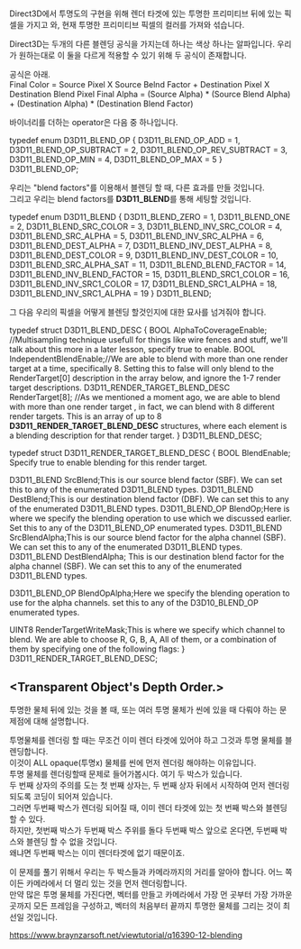 
## <The Blending Equation>

Direct3D에서 투명도의 구현을 위해 렌더 타겟에 있는 투명한 프리미티브 뒤에 있는 픽셀을 가지고 와,
현재 투명한 프리미티브 픽셀의 컬러를 가져와 섞습니다.<br>

Direct3D는 두개의 다른 블렌딩 공식을 가지는데 하나는 색상 하나는 알파입니다. 
우리가 원하는대로 이 둘을 다르게 적용할 수 있기 위해 두 공식이 존재합니다. <br>

  공식은 아래.<br>
Final Color = Source Pixel X Source Belnd Factor + Destination Pixel X Destination Blend Pixel
Final Alpha = (Source Alpha) * (Source Blend Alpha) + (Destination Alpha) * (Destination Blend Factor)

바이너리를 더하는 operator은 다음 중 하나입니다.<br>

typedef enum D3D11_BLEND_OP {
  D3D11_BLEND_OP_ADD            = 1,
  D3D11_BLEND_OP_SUBTRACT       = 2,
  D3D11_BLEND_OP_REV_SUBTRACT   = 3,
  D3D11_BLEND_OP_MIN            = 4,
  D3D11_BLEND_OP_MAX            = 5 
} D3D11_BLEND_OP;


우리는 "blend factors"를 이용해서 블렌딩 할 때, 다른 효과를 만들 것입니다.<br>
  그리고 우리는 blend factors를 <b>D3D11_BLEND</b>를 통해 세팅할 것입니다.<br>

typedef enum D3D11_BLEND {
  D3D11_BLEND_ZERO               = 1,
  D3D11_BLEND_ONE                = 2,
  D3D11_BLEND_SRC_COLOR          = 3,
  D3D11_BLEND_INV_SRC_COLOR      = 4,
  D3D11_BLEND_SRC_ALPHA          = 5,
  D3D11_BLEND_INV_SRC_ALPHA      = 6,
  D3D11_BLEND_DEST_ALPHA         = 7,
  D3D11_BLEND_INV_DEST_ALPHA     = 8,
  D3D11_BLEND_DEST_COLOR         = 9,
  D3D11_BLEND_INV_DEST_COLOR     = 10,
  D3D11_BLEND_SRC_ALPHA_SAT      = 11,
  D3D11_BLEND_BLEND_FACTOR       = 14,
  D3D11_BLEND_INV_BLEND_FACTOR   = 15,
  D3D11_BLEND_SRC1_COLOR         = 16,
  D3D11_BLEND_INV_SRC1_COLOR     = 17,
  D3D11_BLEND_SRC1_ALPHA         = 18,
  D3D11_BLEND_INV_SRC1_ALPHA     = 19 
} D3D11_BLEND;

그 다음 우리의 픽셀을 어떻게 블렌딩 할것인지에 대한 묘사를 넘겨줘야 합니다.<br>

typedef struct D3D11_BLEND_DESC {
  BOOL                           AlphaToCoverageEnable; //Multisampling technique usefull for things like wire fences and stuff, 
						we'll talk about this more in a later lesson, specify true to enable.
  BOOL                           IndependentBlendEnable;//We are able to blend with more than one render target at a time, specifically 8. 
						Setting this to false will only blend to the RenderTarget[0] description in the array below, 
							and ignore the 1-7 render target descriptions.
  D3D11_RENDER_TARGET_BLEND_DESC RenderTarget[8]; //As we mentioned a moment ago, we are able to blend with more than one render target
						, in fact, we can blend with 8 different render targets. 
						This is an array of up to 8 <b>D3D11_RENDER_TARGET_BLEND_DESC</b> structures, 
							where each element is a blending description for that render target.
} D3D11_BLEND_DESC;


typedef struct D3D11_RENDER_TARGET_BLEND_DESC {
  BOOL           BlendEnable;  Specify true to enable blending for this render target.

  D3D11_BLEND    SrcBlend;This is our source blend factor (SBF). We can set this to any of the enumerated D3D11_BLEND types.
  D3D11_BLEND    DestBlend;This is our destination blend factor (DBF). We can set this to any of the enumerated D3D11_BLEND types.
  D3D11_BLEND_OP BlendOp;Here is where we specify the blending operation to use which we discussed earlier. Set this to any of the D3D11_BLEND_OP enumerated types.
  D3D11_BLEND    SrcBlendAlpha;This is our source blend factor for the alpha channel (SBF). We can set this to any of the enumerated D3D11_BLEND types.
  D3D11_BLEND    DestBlendAlpha; This is our destination blend factor for the alpha channel (SBF). We can set this to any of the enumerated D3D11_BLEND types.

  D3D11_BLEND_OP BlendOpAlpha;Here we specify the blending operation to use for the alpha channels. set this to any of the D3D10_BLEND_OP enumerated types.

  UINT8          RenderTargetWriteMask;This is where we specify which channel to blend. We are able to choose R, G, B, A, All of them, or a combination of them by specifying one of the following flags:
} D3D11_RENDER_TARGET_BLEND_DESC;


## <Transparent Object's Depth Order.>

 투명한 물체 뒤에 있는 것을 볼 때, 또는 여러 투명 물체가 씬에 있을 때 다뤄야 하는 문제점에 대해 설명합니다.<br>

투명물체를 렌더링 할 때는 무조건 이미 렌더 타겟에 있어야 하고 그것과 투명 물체를 블렌딩합니다.<br>
이것이 ALL opaque(투명x) 물체를 씬에 먼저 렌더링 해야하는 이유입니다. <br>
투명 물체를 렌더링할때 문제로 들어가봅시다. 여기 두 박스가 있습니다. <br>
두 번째 상자의 주의를 도는 첫 번째 상자는, 두 번째 상자 뒤에서 시작하여 먼저 렌더링되도록 코딩이 되어져 있습니다.<br>
그러면 두번째 박스가 렌더링 되어질 때, 이미 렌더 타겟에 있는 첫 번째 박스와 블렌딩 할 수 있다. <br>
하지만, 첫번째 박스가 두번째 박스 주위를 돌다 두번째 박스 앞으로 온다면, 두번째 박스와 블렌딩 할 수 없을 것입니다.<br>
왜냐면 두번째 박스는 이미 렌더타겟에 없기 때문이죠.<br>

이 문제를 풀기 위해서 우리는 두 박스들과 카메라까지의 거리를 알아야 합니다. 어느 쪽이든 카메라에서 더 멀리 있는 것을 먼저 렌더링합니다.<br>
만약 많은 투명 물체를 가진다면, 벡터를 만들고 카메라에서 가장 먼 곳부터 가장 가까운 곳까지 모든 프레임을 구성하고, 벡터의 처음부터 끝까지 투명한 물체를 그리는 것이 최선일 것입니다.<br>




  https://www.braynzarsoft.net/viewtutorial/q16390-12-blending
